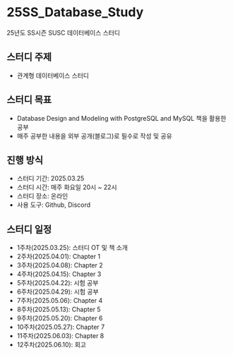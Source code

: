 # 25SS_Database_Study
25년도 SS시즌 SUSC 데이터베이스 스터디

## 스터디 주제
- 관계형 데이터베이스 스터디

## 스터디 목표
- Database Design and Modeling with PostgreSQL and MySQL 책을 활용한 공부
- 매주 공부한 내용을 외부 공개(블로그)로 필수로 작성 및 공유

## 진행 방식
- 스터디 기간: 2025.03.25 
- 스터디 시간: 매주 화요일 20시 ~ 22시
- 스터디 장소: 온라인
- 사용 도구: Github, Discord

## 스터디 일정
- 1주차(2025.03.25): 스터디 OT 및 책 소개
- 2주차(2025.04.01): Chapter 1
- 3주차(2025.04.08): Chapter 2
- 4주차(2025.04.15): Chapter 3
- 5주차(2025.04.22): 시험 공부
- 6주차(2025.04.29): 시험 공부
- 7주차(2025.05.06): Chapter 4
- 8주차(2025.05.13): Chapter 5
- 9주차(2025.05.20): Chapter 6
- 10주차(2025.05.27): Chapter 7
- 11주차(2025.06.03): Chapter 8
- 12주차(2025.06.10): 회고